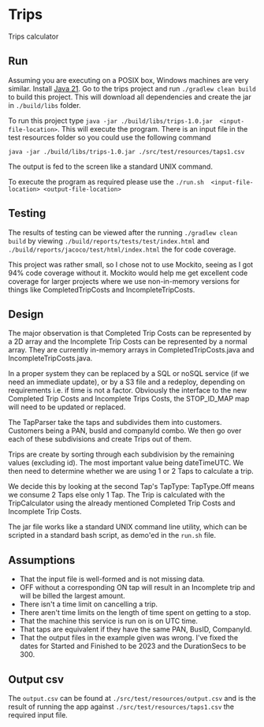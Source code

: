 # Trips
Trips calculator

## Run
Assuming you are executing on a POSIX box, Windows machines are very similar. Install [Java 21](https://www.oracle.com/au/java/technologies/downloads/#java21). Go to the trips project and run `./gradlew clean build` to build this project. This will download all dependencies and create the jar in `./build/libs` folder.

To run this project type `java -jar ./build/libs/trips-1.0.jar  <input-file-location>`. This will execute the program. There is an input file in the test resources folder so you could use the following command
```
java -jar ./build/libs/trips-1.0.jar ./src/test/resources/taps1.csv
```
The output is fed to the screen like a standard UNIX command.

To execute the program as required please use the `./run.sh  <input-file-location> <output-file-location>`

## Testing
The results of testing can be viewed after the running `./gradlew clean build` by viewing `./build/reports/tests/test/index.html` and `./build/reports/jacoco/test/html/index.html` the for code coverage.

This project was rather small, so I chose not to use Mockito, seeing as I got 94% code coverage without it. Mockito would help me get excellent code coverage for larger projects where we use non-in-memory versions for things like CompletedTripCosts and IncompleteTripCosts.
## Design
The major observation is that Completed Trip Costs can be represented by a 2D array and the Incomplete Trip Costs can be represented by a normal array. They are currently in-memory arrays in CompletedTripCosts.java and IncompleteTripCosts.java.

In a proper system they can be replaced by a SQL or noSQL service (if we need an immediate update), or by a S3 file and a redeploy, depending on requirements i.e. if time is not a factor. Obviously the interface to the new Completed Trip Costs and Incomplete Trips Costs, the STOP_ID_MAP map will need to be updated or replaced. 

The TapParser take the taps and subdivides them into customers. Customers being a PAN, busId and companyId combo. We then go over each of these subdivisions and create Trips out of them.

Trips are create by sorting through each subdivision by the remaining values (excluding id). The most important value being dateTimeUTC. We then need to determine whether we are using 1 or 2 Taps to calculate a trip.

We decide this by looking at the second Tap's TapType: TapType.Off means we consume 2 Taps else only 1 Tap. The Trip is calculated with the TripCalculator using the already mentioned Completed Trip Costs and Incomplete Trip Costs.

The jar file works like a standard UNIX command line utility, which can be scripted in a standard bash script, as demo'ed in the `run.sh` file.

## Assumptions
* That the input file is well-formed and is not missing data.
* OFF without a corresponding ON tap will result in an Incomplete trip and will be billed the largest amount.
* There isn't a time limit on cancelling a trip.
* There aren't time limits on the length of time spent on getting to a stop.
* That the machine this service is run on is on UTC time.
* That taps are equivalent if they have the same PAN, BusID, CompanyId.
* That the output files in the example given was wrong. I've fixed the dates for Started and Finished to be 2023 and the DurationSecs to be 300.

## Output csv
The `output.csv` can be found at `./src/test/resources/output.csv` and is the result of running the app against `./src/test/resources/taps1.csv` the required input file.